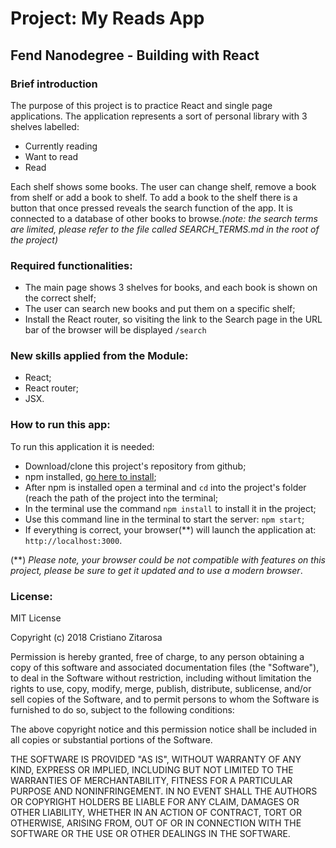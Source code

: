 # Project: My Reads App

## __Fend Nanodegree__ - Building with React

### Brief introduction

The purpose of this project is to practice React and single page applications.
The application represents a sort of personal library with 3 shelves labelled:
- Currently reading
- Want to read
- Read

Each shelf shows some books. The user can change shelf, remove a book from shelf or add a book to shelf.
To add a book to the shelf there is a button that once pressed reveals the search function of the app.
It is connected to a database of other books to browse._(note: the search terms are limited, please refer to the file called SEARCH_TERMS.md in the root of the project)_

### Required functionalities:

* The main page shows 3 shelves for books, and each book is shown on the correct shelf;
* The user can search new books and put them on a specific shelf;
* Install the React router, so visiting the link to the Search page in the URL bar of the browser will be displayed `/search`

### New skills applied from the Module:

* React;
* React router;
* JSX.

### How to run this app:

To run this application it is needed:
* Download/clone this project's repository from github;
* npm installed, [go here to install](https://www.npmjs.com/);
* After npm is installed open a terminal and `cd` into the project's folder (reach the path of the project into the terminal;
* In the terminal use the command `npm install` to install it in the project;
* Use this command line in the terminal to start the server: `npm start`;
* If everything is correct, your browser(**) will launch the application at: `http://localhost:3000`.

(**) *Please note, your browser could be not compatible with features on this project, please be sure to get it updated and to use a modern browser*.

### License:

MIT License

Copyright (c) 2018 Cristiano Zitarosa

Permission is hereby granted, free of charge, to any person obtaining a copy of this software and associated documentation files (the "Software"), to deal in the Software without restriction, including without limitation the rights to use, copy, modify, merge, publish, distribute, sublicense, and/or sell copies of the Software, and to permit persons to whom the Software is furnished to do so, subject to the following conditions:

The above copyright notice and this permission notice shall be included in all copies or substantial portions of the Software.

THE SOFTWARE IS PROVIDED "AS IS", WITHOUT WARRANTY OF ANY KIND, EXPRESS OR IMPLIED, INCLUDING BUT NOT LIMITED TO THE WARRANTIES OF MERCHANTABILITY, FITNESS FOR A PARTICULAR PURPOSE AND NONINFRINGEMENT. IN NO EVENT SHALL THE AUTHORS OR COPYRIGHT HOLDERS BE LIABLE FOR ANY CLAIM, DAMAGES OR OTHER LIABILITY, WHETHER IN AN ACTION OF CONTRACT, TORT OR OTHERWISE, ARISING FROM, OUT OF OR IN CONNECTION WITH THE SOFTWARE OR THE USE OR OTHER DEALINGS IN THE SOFTWARE.
